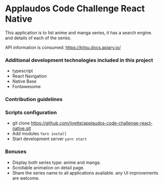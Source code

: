 # Applaudos Code Challenge React Native

This application is to list anime and manga series, it has a search engine. and details of each of the series.

API information is consumed:
https://kitsu.docs.apiary.io/


### Additional development technologies included in this project

- typescript
- React Navigation
- Native Base
- Fontawesome

### Contribution guidelines


### Scripts configuration

- git clone https://github.com/jivette/applaudos-code-challenge-react-native.git
- Add modules `Yarn install`
- Start development server `yarn start`

### Bonuses

- Display both series type: anime and manga.
- Scrollable animation on detail page.
- Share the series name to all applications available. any UI improvements are welcome.
